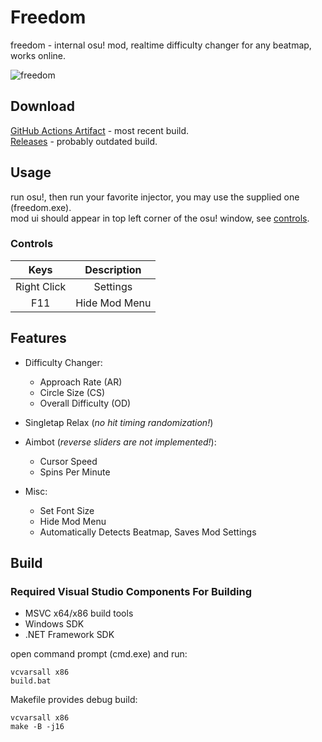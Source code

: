 # Freedom

freedom - internal osu! mod, realtime difficulty changer for any beatmap, works online.  

![freedom](https://user-images.githubusercontent.com/38132413/189542546-2f701100-2690-470f-b9cc-63fe6faa8181.png)  

## Download

[GitHub Actions Artifact](https://github.com/Ciremun/freedom/actions) - most recent build.  
[Releases](https://github.com/Ciremun/freedom/releases/latest) - probably outdated build.  

## Usage

run osu!, then run your favorite injector, you may use the supplied one (freedom.exe).  
mod ui should appear in top left corner of the osu! window, see [controls](#controls).  

### Controls

|    Keys     |   Description  |
|:-----------:|:--------------:|
| Right Click |    Settings    |
| F11         |  Hide Mod Menu |

## Features

- Difficulty Changer:
    * Approach Rate (AR)
    * Circle Size (CS)
    * Overall Difficulty (OD)

 - Singletap Relax (*no hit timing randomization!*)  

 - Aimbot (*reverse sliders are not implemented!*):
    * Cursor Speed
    * Spins Per Minute

- Misc:
    * Set Font Size
    * Hide Mod Menu
    * Automatically Detects Beatmap, Saves Mod Settings

## Build

### Required Visual Studio Components For Building

* MSVC x64/x86 build tools
* Windows SDK
* .NET Framework SDK

open command prompt (cmd.exe) and run:  

    vcvarsall x86
    build.bat

Makefile provides debug build:  

    vcvarsall x86
    make -B -j16
